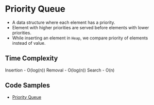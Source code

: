 # Priority Queue

- A data structure where each element has a priority.
- Element with higher priorities are served before elements with lower priorities.
- While inserting an element in `Heap`, we compare priority of elements instead of value.

## Time Complexity

Insertion - O(log(n))
Removal - O(log(n))
Search - O(n)

## Code Samples

- [Priority Queue](priority-queue.ts)
